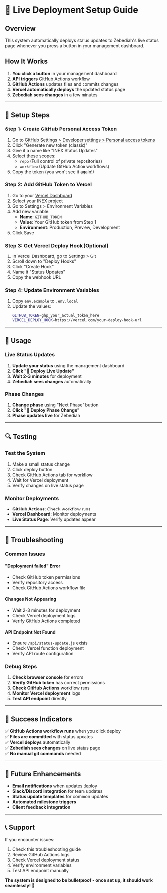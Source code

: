 # 🚀 Live Deployment Setup Guide

## **Overview**
This system automatically deploys status updates to Zebediah's live status page whenever you press a button in your management dashboard.

## **How It Works**
1. **You click a button** in your management dashboard
2. **API triggers** GitHub Actions workflow
3. **GitHub Actions** updates files and commits changes
4. **Vercel automatically deploys** the updated status page
5. **Zebediah sees changes** in a few minutes

---

## **🔧 Setup Steps**

### **Step 1: Create GitHub Personal Access Token**
1. Go to [GitHub Settings > Developer settings > Personal access tokens](https://github.com/settings/tokens)
2. Click "Generate new token (classic)"
3. Give it a name like "INEX Status Updates"
4. Select these scopes:
   - `repo` (Full control of private repositories)
   - `workflow` (Update GitHub Action workflows)
5. Copy the token (you won't see it again!)

### **Step 2: Add GitHub Token to Vercel**
1. Go to your [Vercel Dashboard](https://vercel.com/dashboard)
2. Select your INEX project
3. Go to Settings > Environment Variables
4. Add new variable:
   - **Name**: `GITHUB_TOKEN`
   - **Value**: Your GitHub token from Step 1
   - **Environment**: Production, Preview, Development
5. Click Save

### **Step 3: Get Vercel Deploy Hook (Optional)**
1. In Vercel Dashboard, go to Settings > Git
2. Scroll down to "Deploy Hooks"
3. Click "Create Hook"
4. Name it "Status Updates"
5. Copy the webhook URL

### **Step 4: Update Environment Variables**
1. Copy `env.example` to `.env.local`
2. Update the values:
   ```bash
   GITHUB_TOKEN=ghp_your_actual_token_here
   VERCEL_DEPLOY_HOOK=https://vercel.com/your-deploy-hook-url
   ```

---

## **🎯 Usage**

### **Live Status Updates**
1. **Update your status** using the management dashboard
2. **Click "🚀 Deploy Live Update"**
3. **Wait 2-3 minutes** for deployment
4. **Zebediah sees changes** automatically

### **Phase Changes**
1. **Change phase** using "Next Phase" button
2. **Click "🔄 Deploy Phase Change"**
3. **Phase updates live** for Zebediah

---

## **🔍 Testing**

### **Test the System**
1. Make a small status change
2. Click deploy button
3. Check GitHub Actions tab for workflow
4. Wait for Vercel deployment
5. Verify changes on live status page

### **Monitor Deployments**
- **GitHub Actions**: Check workflow runs
- **Vercel Dashboard**: Monitor deployments
- **Live Status Page**: Verify updates appear

---

## **🚨 Troubleshooting**

### **Common Issues**

#### **"Deployment failed" Error**
- Check GitHub token permissions
- Verify repository access
- Check GitHub Actions workflow file

#### **Changes Not Appearing**
- Wait 2-3 minutes for deployment
- Check Vercel deployment logs
- Verify GitHub Actions completed

#### **API Endpoint Not Found**
- Ensure `/api/status-update.js` exists
- Check Vercel function deployment
- Verify API route configuration

### **Debug Steps**
1. **Check browser console** for errors
2. **Verify GitHub token** has correct permissions
3. **Check GitHub Actions** workflow runs
4. **Monitor Vercel deployment** logs
5. **Test API endpoint** directly

---

## **🎉 Success Indicators**

✅ **GitHub Actions workflow runs** when you click deploy  
✅ **Files are committed** with status updates  
✅ **Vercel deploys** automatically  
✅ **Zebediah sees changes** on live status page  
✅ **No manual git commands** needed  

---

## **🔮 Future Enhancements**

- **Email notifications** when updates deploy
- **Slack/Discord integration** for team updates
- **Status update templates** for common updates
- **Automated milestone triggers**
- **Client feedback integration**

---

## **📞 Support**

If you encounter issues:
1. Check this troubleshooting guide
2. Review GitHub Actions logs
3. Check Vercel deployment status
4. Verify environment variables
5. Test API endpoint manually

**The system is designed to be bulletproof - once set up, it should work seamlessly!** 🚀

